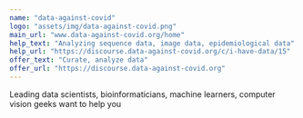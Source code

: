 ```yaml
---
name: "data-against-covid"
logo: "assets/img/data-against-covid.png"
main_url: "www.data-against-covid.org/home"
help_text: "Analyzing sequence data, image data, epidemiological data"
help_url: "https://discourse.data-against-covid.org/c/i-have-data/15"
offer_text: "Curate, analyze data"
offer_url: "https://discourse.data-against-covid.org"
---
```


Leading data scientists, bioinformaticians, machine learners, computer vision geeks want to help you